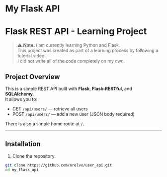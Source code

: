 # My Flask API
# Flask REST API - Learning Project

> ⚠️ **Note:** I am currently learning Python and Flask.  
> This project was created as part of a learning process by following a tutorial video.  
> I did not write all of the code completely on my own.  

## Project Overview

This is a simple REST API built with **Flask**, **Flask-RESTful**, and **SQLAlchemy**.  
It allows you to:

- GET `/api/users/` — retrieve all users  
- POST `/api/users/` — add a new user (JSON body required)  

There is also a simple home route at `/`.

---

## Installation

1. Clone the repository:

```bash
git clone https://github.com/nrelvx/user_api.git
cd my_flask_api

